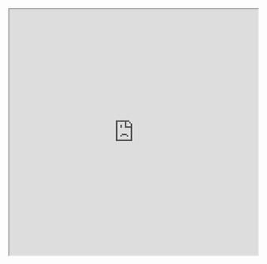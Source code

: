 
<iframe src="https://castbox.fm/app/castbox/player/id5508833?v=8.22.11&autoplay=0" frameborder="1" width="100%" height="500"></iframe>

